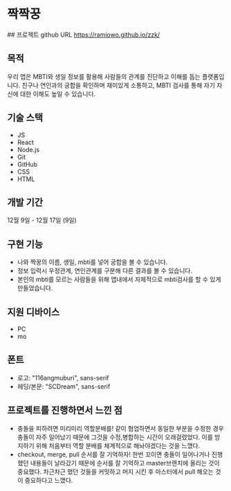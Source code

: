 # 짝짝꿍

## 프로젝트 github URL https://ramiowo.github.io/zzk/

## 목적

우리 앱은 MBTI와 생일 정보를 활용해 사람들의 관계를 진단하고 이해를 돕는 플랫폼입니다.
친구나 연인과의 궁합을 확인하며 재미있게 소통하고, MBTI 검사를 통해 자기 자신에 대한 이해도 높일 수 있습니다.

## 기술 스택

- JS
- React
- Node.js
- Git
- GitHub
- CSS
- HTML

## 개발 기간

12월 9일 - 12월 17일 (9일)

## 구현 기능

- 나와 짝꿍의 이름, 생일, mbti를 넣어 궁합을 볼 수 있습니다.
- 정보 입력시 우정관계, 연인관계를 구분해 다른 결과를 볼 수 있습니다.
- 본인의 mbti를 모르는 사람들을 위해 앱내에서 자체적으로 mbti검사를 할 수 있게 만들었습니다.

## 지원 디바이스

- PC
- mo

## 폰트

- 로고: "116angmuburi", sans-serif
- 헤딩/본문: "SCDream", sans-serif

## 프로젝트를 진행하면서 느낀 점

- 충돌을 피하려면 미리미리 역할분배를!
  같이 협업하면서 동일한 부분을 수정한 경우 충돌이 자주 일어났기 때문에 그것을 수정,병합하는 시간이 오래걸렸었다.
  이를 방지하기 위해 처음부터 역할 분배를 체계적으로 해놔야겠다는 것을 느꼈다.
- checkout, merge, pull 순서를 잘 기억하자!
  한번 꼬이면 충돌이 일어나거나 진행했던 내용들이 날라갔기 때문에 순서를 잘 기억하고 master브랜치에 올리는 것이 중요했다. 차근차근 했던 것들을 커밋하고 머지 시킨 후 마스터에서 pull 해오는 것이 중요하다고 느꼈다.

